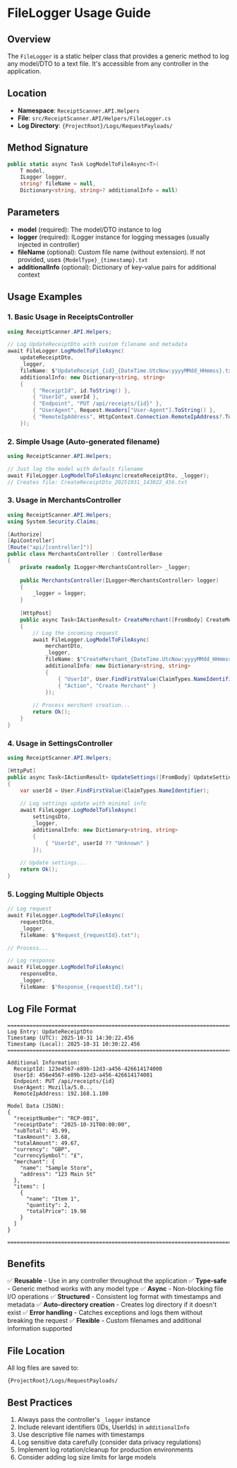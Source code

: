 # FileLogger Usage Guide

## Overview
The `FileLogger` is a static helper class that provides a generic method to log any model/DTO to a text file. It's accessible from any controller in the application.

## Location
- **Namespace**: `ReceiptScanner.API.Helpers`
- **File**: `src/ReceiptScanner.API/Helpers/FileLogger.cs`
- **Log Directory**: `{ProjectRoot}/Logs/RequestPayloads/`

## Method Signature
```csharp
public static async Task LogModelToFileAsync<T>(
    T model, 
    ILogger logger, 
    string? fileName = null, 
    Dictionary<string, string>? additionalInfo = null)
```

## Parameters
- **model** (required): The model/DTO instance to log
- **logger** (required): ILogger instance for logging messages (usually injected in controller)
- **fileName** (optional): Custom file name (without extension). If not provided, uses `{ModelType}_{timestamp}.txt`
- **additionalInfo** (optional): Dictionary of key-value pairs for additional context

## Usage Examples

### 1. Basic Usage in ReceiptsController
```csharp
using ReceiptScanner.API.Helpers;

// Log UpdateReceiptDto with custom filename and metadata
await FileLogger.LogModelToFileAsync(
    updateReceiptDto, 
    _logger,
    fileName: $"UpdateReceipt_{id}_{DateTime.UtcNow:yyyyMMdd_HHmmss}.txt",
    additionalInfo: new Dictionary<string, string>
    {
        { "ReceiptId", id.ToString() },
        { "UserId", userId },
        { "Endpoint", "PUT /api/receipts/{id}" },
        { "UserAgent", Request.Headers["User-Agent"].ToString() },
        { "RemoteIpAddress", HttpContext.Connection.RemoteIpAddress?.ToString() ?? "Unknown" }
    });
```

### 2. Simple Usage (Auto-generated filename)
```csharp
using ReceiptScanner.API.Helpers;

// Just log the model with default filename
await FileLogger.LogModelToFileAsync(createReceiptDto, _logger);
// Creates file: CreateReceiptDto_20251031_143022_456.txt
```

### 3. Usage in MerchantsController
```csharp
using ReceiptScanner.API.Helpers;
using System.Security.Claims;

[Authorize]
[ApiController]
[Route("api/[controller]")]
public class MerchantsController : ControllerBase
{
    private readonly ILogger<MerchantsController> _logger;
    
    public MerchantsController(ILogger<MerchantsController> logger)
    {
        _logger = logger;
    }
    
    [HttpPost]
    public async Task<IActionResult> CreateMerchant([FromBody] CreateMerchantDto merchantDto)
    {
        // Log the incoming request
        await FileLogger.LogModelToFileAsync(
            merchantDto,
            _logger,
            fileName: $"CreateMerchant_{DateTime.UtcNow:yyyyMMdd_HHmmss}.txt",
            additionalInfo: new Dictionary<string, string>
            {
                { "UserId", User.FindFirstValue(ClaimTypes.NameIdentifier) ?? "Unknown" },
                { "Action", "Create Merchant" }
            });
        
        // Process merchant creation...
        return Ok();
    }
}
```

### 4. Usage in SettingsController
```csharp
using ReceiptScanner.API.Helpers;

[HttpPut]
public async Task<IActionResult> UpdateSettings([FromBody] UpdateSettingsDto settingsDto)
{
    var userId = User.FindFirstValue(ClaimTypes.NameIdentifier);
    
    // Log settings update with minimal info
    await FileLogger.LogModelToFileAsync(
        settingsDto,
        _logger,
        additionalInfo: new Dictionary<string, string>
        {
            { "UserId", userId ?? "Unknown" }
        });
    
    // Update settings...
    return Ok();
}
```

### 5. Logging Multiple Objects
```csharp
// Log request
await FileLogger.LogModelToFileAsync(
    requestDto, 
    _logger, 
    fileName: $"Request_{requestId}.txt");

// Process...

// Log response
await FileLogger.LogModelToFileAsync(
    responseDto, 
    _logger, 
    fileName: $"Response_{requestId}.txt");
```

## Log File Format
```
================================================================================
Log Entry: UpdateReceiptDto
Timestamp (UTC): 2025-10-31 14:30:22.456
Timestamp (Local): 2025-10-31 10:30:22.456
================================================================================

Additional Information:
  ReceiptId: 123e4567-e89b-12d3-a456-426614174000
  UserId: 456e4567-e89b-12d3-a456-426614174001
  Endpoint: PUT /api/receipts/{id}
  UserAgent: Mozilla/5.0...
  RemoteIpAddress: 192.168.1.100

Model Data (JSON):
{
  "receiptNumber": "RCP-001",
  "receiptDate": "2025-10-31T00:00:00",
  "subTotal": 45.99,
  "taxAmount": 3.68,
  "totalAmount": 49.67,
  "currency": "GBP",
  "currencySymbol": "£",
  "merchant": {
    "name": "Sample Store",
    "address": "123 Main St"
  },
  "items": [
    {
      "name": "Item 1",
      "quantity": 2,
      "totalPrice": 19.98
    }
  ]
}

================================================================================
```

## Benefits
✅ **Reusable** - Use in any controller throughout the application
✅ **Type-safe** - Generic method works with any model type
✅ **Async** - Non-blocking file I/O operations
✅ **Structured** - Consistent log format with timestamps and metadata
✅ **Auto-directory creation** - Creates log directory if it doesn't exist
✅ **Error handling** - Catches exceptions and logs them without breaking the request
✅ **Flexible** - Custom filenames and additional information supported

## File Location
All log files are saved to:
```
{ProjectRoot}/Logs/RequestPayloads/
```

## Best Practices
1. Always pass the controller's `_logger` instance
2. Include relevant identifiers (IDs, UserIds) in `additionalInfo`
3. Use descriptive file names with timestamps
4. Log sensitive data carefully (consider data privacy regulations)
5. Implement log rotation/cleanup for production environments
6. Consider adding log size limits for large models
